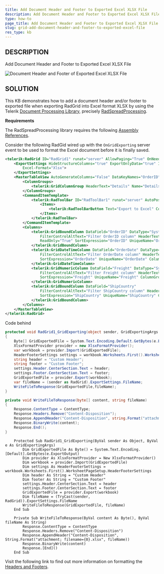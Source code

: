 ```yaml
---
title: Add Document Header and Footer to Exported Excel XLSX File 
description: Add Document Header and Footer to Exported Excel XLSX File
type: how-to
page_title: Add Document Header and Footer to Exported Excel XLSX File - RadGrid
slug: grid-add-document-header-and-footer-to-exported-excel-file
res_type: kb
---
```


## DESCRIPTION

Add Document Header and Footer to Exported Excel XLSX File

![Document Header and Footer of Exported Excel XLSX File](images/grid-add-document-header-and-footer-to-exported-excel-file.png)

## SOLUTION

This KB demonstrates how to add a document header and/or footer to exported file when exporting RadGrid into Excel format XLSX by using the Telerik [Document Processing Library](https://docs.telerik.com/devtools/document-processing/introduction#introduction), precisely [RadSpreadProcessing](https://docs.telerik.com/devtools/document-processing/libraries/radspreadprocessing/overview#overview).  
  

**Requirements**

The RadSpreadProcessing library requires the following [Assembly References](https://docs.telerik.com/devtools/document-processing/libraries/radspreadprocessing/getting-started#assembly-references).  
  

Consider the following RadGid wired up with the `OnGridExporting` server event to be used to format the Excel document before it is finally saved.  

````XML
<telerik:RadGrid ID="RadGrid1" runat="server" AllowPaging="True" OnNeedDataSource="RadGrid1_NeedDataSource" OnGridExporting="RadGrid1_GridExporting">
    <ExportSettings HideStructureColumns="true" ExportOnlyData="true" IgnorePaging="true" OpenInNewWindow="false"
        Excel-Format="Xlsx">
    </ExportSettings>
    <MasterTableView AutoGenerateColumns="False" DataKeyNames="OrderID" CommandItemDisplay="Top">
        <ColumnGroups>
            <telerik:GridColumnGroup HeaderText="Details" Name="Details" HeaderStyle-HorizontalAlign="Center"></telerik:GridColumnGroup>
        </ColumnGroups>
        <CommandItemTemplate>
            <telerik:RadToolBar ID="RadToolBar1" runat="server" AutoPostBack="true">
                <Items>
                    <telerik:RadToolBarButton Text="Export to Excel" CommandName="ExportToExcel"></telerik:RadToolBarButton>
                </Items>
            </telerik:RadToolBar>
        </CommandItemTemplate>
        <Columns>
            <telerik:GridBoundColumn DataField="OrderID" DataType="System.Int32"
                FilterControlAltText="Filter OrderID column" HeaderText="OrderID"
                ReadOnly="True" SortExpression="OrderID" UniqueName="OrderID">
            </telerik:GridBoundColumn>
            <telerik:GridDateTimeColumn DataField="OrderDate" DataType="System.DateTime"
                FilterControlAltText="Filter OrderDate column" HeaderText="OrderDate"
                SortExpression="OrderDate" UniqueName="OrderDate" ColumnGroupName="Details">
            </telerik:GridDateTimeColumn>
            <telerik:GridNumericColumn DataField="Freight" DataType="System.Decimal"
                FilterControlAltText="Filter Freight column" HeaderText="Freight"
                SortExpression="Freight" UniqueName="Freight" ColumnGroupName="Details">
            </telerik:GridNumericColumn>
            <telerik:GridBoundColumn DataField="ShipCountry"
                FilterControlAltText="Filter ShipCountry column" HeaderText="ShipCountry"
                SortExpression="ShipCountry" UniqueName="ShipCountry" ColumnGroupName="Details">
            </telerik:GridBoundColumn>
        </Columns>
    </MasterTableView>
</telerik:RadGrid>
````


Code behind

````C#
protected void RadGrid1_GridExporting(object sender, GridExportingArgs e)
{
    Byte[] GridExportedFile = System.Text.Encoding.Default.GetBytes(e.ExportOutput);
    XlsxFormatProvider provider = new XlsxFormatProvider();
    var workbook = provider.Import(GridExportedFile);
    HeaderFooterSettings settings = workbook.Worksheets.First().WorksheetPageSetup.HeaderFooterSettings;
    string header = "Custom Header";
    string footer = "Custom Footer";
    settings.Header.CenterSection.Text = header;
    settings.Footer.CenterSection.Text = footer;
    GridExportedFile = provider.Export(workbook);
    var fileName = (sender as RadGrid).ExportSettings.FileName;
    WriteFileToResponse(GridExportedFile,fileName);
}

private void WriteFileToResponse(byte[] content, string fileName)
{
    Response.ContentType = ContentType;
    Response.Headers.Remove("Content-Disposition");
    Response.AppendHeader("Content-Disposition", string.Format("attachment; filename={0}.xlsx", fileName));
    Response.BinaryWrite(content);
    Response.End();
}
````
````VB
    Protected Sub RadGrid1_GridExporting(ByVal sender As Object, ByVal e As GridExportingArgs)
        Dim GridExportedFile As Byte() = System.Text.Encoding.[Default].GetBytes(e.ExportOutput)
        Dim provider As XlsxFormatProvider = New XlsxFormatProvider()
        Dim workbook = provider.Import(GridExportedFile)
        Dim settings As HeaderFooterSettings = workbook.Worksheets.First().WorksheetPageSetup.HeaderFooterSettings
        Dim header As String = "Custom Header"
        Dim footer As String = "Custom Footer"
        settings.Header.CenterSection.Text = header
        settings.Footer.CenterSection.Text = footer
        GridExportedFile = provider.Export(workbook)
        Dim fileName = (TryCast(sender, RadGrid)).ExportSettings.FileName
        WriteFileToResponse(GridExportedFile, fileName)
    End Sub

    Private Sub WriteFileToResponse(ByVal content As Byte(), ByVal fileName As String)
        Response.ContentType = ContentType
        Response.Headers.Remove("Content-Disposition")
        Response.AppendHeader("Content-Disposition", String.Format("attachment; filename={0}.xlsx", fileName))
        Response.BinaryWrite(content)
        Response.[End]()
    End Sub
````

Visit the following link to find out more information on formatting the [Headers and Footers](https://docs.telerik.com/devtools/document-processing/libraries/radspreadprocessing/features/headers-and-footers).
 

